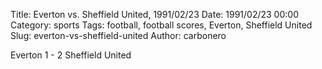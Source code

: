Title: Everton vs. Sheffield United, 1991/02/23
Date: 1991/02/23 00:00
Category: sports
Tags: football, football scores, Everton, Sheffield United
Slug: everton-vs-sheffield-united
Author: carbonero


Everton 1 - 2 Sheffield United
